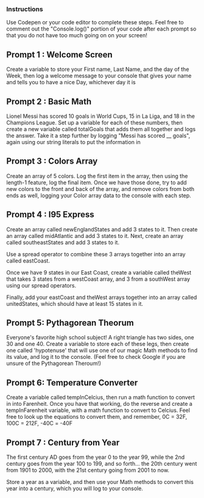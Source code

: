 
### Instructions

Use Codepen or your code editor to complete these steps. Feel free to comment out the "Console.log()" portion of your code after each prompt so that you do not have too much going on on your screen!

## Prompt 1 : Welcome Screen

Create a variable to store your First name, Last Name, and the day of the Week, then log a welcome message to your console that gives your name and tells you to have a nice Day, whichever day it is

## Prompt 2 : Basic Math

Lionel Messi has scored 10 goals in World Cups, 15 in La Liga, and 18 in the Champions League. Set up a variable for each of these numbers, then create a new variable called totalGoals that adds them all together and logs the answer. Take it a step further by logging "Messi has scored __ goals", again using our string literals to put the information in

## Prompt 3 : Colors Array

Create an array of 5 colors. Log the first item in the array, then using the length-1 feature, log the final item. Once we have those done, try to add new colors to the front and back of the array, and remove colors from both ends as well, logging your Color array data to the console with each step.

## Prompt 4 : I95 Express

Create an array called newEnglandStates and add 3 states to it. Then create an array called midAtlantic and add 3 states to it. Next, create an array called southeastStates and add 3 states to it.

Use a spread operator to combine these 3 arrays together into an array called eastCoast.

Once we have 9 states in our East Coast, create a variable called theWest that takes 3 states from a westCoast array, and 3 from a southWest array using our spread operators.

Finally, add your eastCoast and theWest arrays together into an array called unitedStates, which should have at least 15 states in it.

## Prompt 5: Pythagorean Theorum

Everyone's favorite high school subject! A right triangle has two sides, one 30 and one 40. Create a variable to store each of these legs, then create one called 'hypotenuse' that will use one of our magic Math methods to find its value, and log it to the console. (Feel free to check Google if you are unsure of the Pythagorean Theroum!)

## Prompt 6: Temperature Converter

Create a variable called tempInCelcius, then run a math function to convert in into Farenheit. Once you have that working, do the reverse and create a tempInFarenheit variable, with a math function to convert to Celcius. Feel free to look up the equations to convert them, and remember, 0C = 32F, 100C = 212F, -40C = -40F

## Prompt 7 : Century from Year

The first century AD goes from the year 0 to the year 99, while the 2nd century goes from the year 100 to 199, and so forth... the 20th century went from 1901 to 2000, with the 21st century going from 2001 to now.

Store a year as a variable, and then use your Math methods to convert this year into a century, which you will log to your console.
